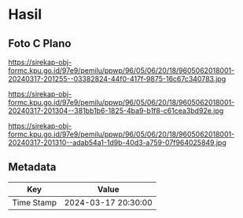 # Hasil

## Foto C Plano

https://sirekap-obj-formc.kpu.go.id/97e9/pemilu/ppwp/96/05/06/20/18/9605062018001-20240317-201255--03382824-44f0-417f-9875-16c67c340783.jpg

https://sirekap-obj-formc.kpu.go.id/97e9/pemilu/ppwp/96/05/06/20/18/9605062018001-20240317-201304--381bb1b6-1825-4ba9-b1f8-c61cea3bd92e.jpg

https://sirekap-obj-formc.kpu.go.id/97e9/pemilu/ppwp/96/05/06/20/18/9605062018001-20240317-201310--adab54a1-1d9b-40d3-a759-07f964025849.jpg


## Metadata

| Key        | Value               |
| ---------- | ------------------- |
| Time Stamp | 2024-03-17 20:30:00 |



